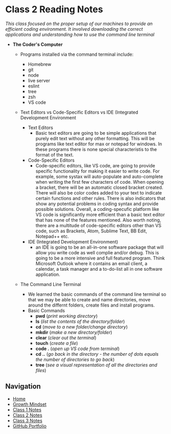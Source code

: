 # Class 2 Reading Notes

_This class focused on the proper setup of our machines to provide an efficient coding environment. It involved downloading the correct applications and understanding how to use the command line terminal_

- **The Coder's Computer**
   
  - Programs installed via the command terminal include:
     - Homebrew
     - git
     - node
     - live server
     - eslint
     - tree
     - zsh
     - VS code
 
   - Text Editors vs Code-Specific Editors vs IDE (Integrated Development Environment
     - Text Editors
       - Basic text editors are going to be simple applications that purely edit text without any other formatting.  This will be programs like text editor for max or notepad for windows.  In these programs there is none special characteristis to the format of the text.
     - Code-Specific Editors
       - Code-specific editors, like VS code, are going to provide specific functionality for making it easier to write code.  For example, some systax will auto-populate and auto-complete when writing the first few characters of code. When opening a bracket, there will be an automatic closed bracket created.  There will also be color codes added to your text to indicate certain functions and other rules. There is also indicators that show any potential problems in coding syntax and provide possible solutions. Overall, a coding-specufic platform like VS code is significantly more efficient than a basic text editor that has none of the features mentioned. Also worth noting, there are a multitude of code-specific editors other than VS code, such as Brackets, Atom, Sublime Text, BB Edit, Notepad++ etc.
     - IDE (Integrated Development Environment)
        - an IDE is going to be an all-in-one software package that will allow you write code as well complie and/or debug.  This is going to be a more intensive and full featured program. Think Microsoft Outlook where it contains an email client, a calendar, a task manager and a to-do-list all in one software application.  
   
   - The Command Line Terminal
      - We learned the basic commands of the command line terminal so that we may be able to create and name directories, move around the differnt folders, create files and install programs. 
      - Basic Commands
        - **pwd** (_print working directory_)
        - **ls** (_list the contents of the directory/folder_)
        - **cd** (_move to a new folder/change directory_)
        - **mkdir** (_make a new directory/folder_)
        - **clear** (_clear out the terminal_)
        - **touch** (_create a file_)
        - **code .** (_open up VS code from terminal_)
        - **cd ..** (_go back in the directory - the number of dots equals the number of directories to go back_)
        - **tree** (_see a visual representation of all the directories and files_)

## Navigation

- [Home](https://mtorres6739.github.io/)
- [Growth Mindset](growthMindset)
- [Class 1 Notes](class1)
- [Class 2 Notes](class2)
- [Class 3 Notes](class3)
- [GitHub Portfolio](https://github.com/mtorres6739)

